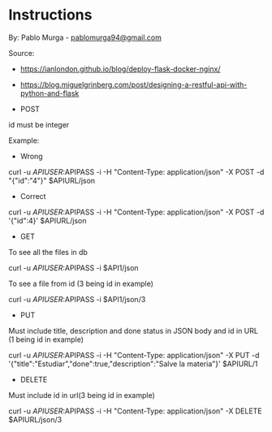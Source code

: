 # Instructions
By: Pablo Murga - pablomurga94@gmail.com

Source:
- https://ianlondon.github.io/blog/deploy-flask-docker-nginx/
- https://blog.miguelgrinberg.com/post/designing-a-restful-api-with-python-and-flask

- POST

id must be integer

Example:

- Wrong

curl -u $APIUSER:$APIPASS -i -H "Content-Type: application/json" -X POST -d "{"id":"4"}" $APIURL/json

- Correct

curl -u $APIUSER:$APIPASS -i -H "Content-Type: application/json" -X POST -d '{"id":4}' $APIURL/json

- GET 

To see all the files in db

curl -u $APIUSER:$APIPASS -i $API1/json

To see a file from id (3 being id in example)

curl -u $APIUSER:$APIPASS -i $API1/json/3

- PUT 

Must include title, description and done status in JSON body and id in URL (1 being id in example)

curl -u $APIUSER:$APIPASS -i -H "Content-Type: application/json" -X PUT -d '{"title":"Estudiar","done":true,"description":"Salve la materia"}' $APIURL/1

- DELETE

Must include id in url(3 being id in example)

curl -u $APIUSER:$APIPASS -i -H "Content-Type: application/json" -X DELETE $APIURL/json/3
